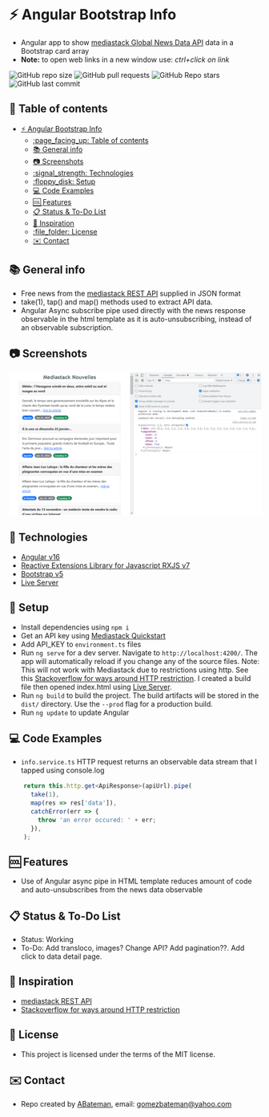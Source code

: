 # :zap: Angular Bootstrap Info

* Angular app to show [mediastack Global News Data API](https://mediastack.com) data in a Bootstrap card array
* **Note:** to open web links in a new window use: _ctrl+click on link_

![GitHub repo size](https://img.shields.io/github/repo-size/AndrewJBateman/angular-bootstrap-info?style=plastic)
![GitHub pull requests](https://img.shields.io/github/issues-pr/AndrewJBateman/angular-bootstrap-info?style=plastic)
![GitHub Repo stars](https://img.shields.io/github/stars/AndrewJBateman/angular-bootstrap-info?style=plastic)
![GitHub last commit](https://img.shields.io/github/last-commit/AndrewJBateman/angular-bootstrap-info?style=plastic)

## :page_facing_up: Table of contents

* [:zap: Angular Bootstrap Info](#zap-angular-bootstrap-info)
  * [:page\_facing\_up: Table of contents](#page_facing_up-table-of-contents)
  * [:books: General info](#books-general-info)
  * [:camera: Screenshots](#camera-screenshots)
  * [:signal\_strength: Technologies](#signal_strength-technologies)
  * [:floppy\_disk: Setup](#floppy_disk-setup)
  * [:computer: Code Examples](#computer-code-examples)
  * [:cool: Features](#cool-features)
  * [:clipboard: Status \& To-Do List](#clipboard-status--to-do-list)
  * [:clap: Inspiration](#clap-inspiration)
  * [:file\_folder: License](#file_folder-license)
  * [:envelope: Contact](#envelope-contact)

## :books: General info

* Free news from the [mediastack REST API](https://mediastack.com) supplied in JSON format
* take(1), tap() and map() methods used to extract API data.
* Angular Async subscribe pipe used directly with the news response observable in the html template as it is auto-unsubscribing, instead of an observable subscription.

## :camera: Screenshots

![Example screenshot](./imgs/news.png)

## :signal_strength: Technologies

* [Angular v16](https://angular.io/)
* [Reactive Extensions Library for Javascript RXJS v7](https://rxjs-dev.firebaseapp.com/)
* [Bootstrap v5](https://getbootstrap.com/docs/5.0/getting-started/introduction/)
* [Live Server](https://www.npmjs.com/package/live-server)

## :floppy_disk: Setup

* Install dependencies using `npm i`
* Get an API key using [Mediastack Quickstart](https://mediastack.com/quickstart)
* Add API_KEY to `environment.ts` files
* Run `ng serve` for a dev server. Navigate to `http://localhost:4200/`. The app will automatically reload if you change any of the source files. Note: This will not work with Mediastack due to restrictions using http. See this [Stackoverflow for ways around HTTP restriction](https://stackoverflow.com/questions/75218904/aviationstack-api-error-https-encryption-not-supported). I created a build file then opened index.html using [Live Server](https://www.npmjs.com/package/live-server).
* Run `ng build` to build the project. The build artifacts will be stored in the `dist/` directory. Use the `--prod` flag for a production build.
* Run `ng update` to update Angular

## :computer: Code Examples

* `info.service.ts` HTTP request returns an observable data stream that I tapped using console.log

```typescript
    return this.http.get<ApiResponse>(apiUrl).pipe(
      take(1),
      map(res => res['data']),
      catchError(err => {
        throw 'an error occured: ' + err;
      }),
    );
```

## :cool: Features

* Use of Angular async pipe in HTML template reduces amount of code and auto-unsubscribes from the news data observable

## :clipboard: Status & To-Do List

* Status: Working
* To-Do: Add transloco, images? Change API? Add pagination??. Add click to data detail page.

## :clap: Inspiration

* [mediastack REST API](https://mediastack.com/documentation)
* [Stackoverflow for ways around HTTP restriction](https://stackoverflow.com/questions/75218904/aviationstack-api-error-https-encryption-not-supported)

## :file_folder: License

* This project is licensed under the terms of the MIT license.

## :envelope: Contact

* Repo created by [ABateman](https://github.com/AndrewJBateman), email: gomezbateman@yahoo.com
